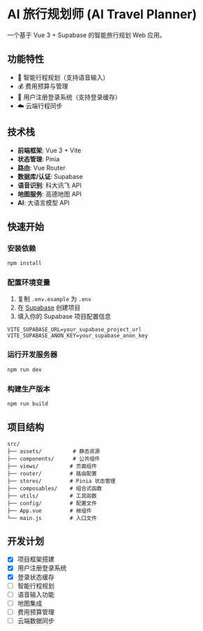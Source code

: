 # AI 旅行规划师 (AI Travel Planner)

一个基于 Vue 3 + Supabase 的智能旅行规划 Web 应用。

## 功能特性

- 🎯 智能行程规划（支持语音输入）
- 💰 费用预算与管理
- 👤 用户注册登录系统（支持登录缓存）
- ☁️ 云端行程同步

## 技术栈

- **前端框架**: Vue 3 + Vite
- **状态管理**: Pinia
- **路由**: Vue Router
- **数据库/认证**: Supabase
- **语音识别**: 科大讯飞 API
- **地图服务**: 高德地图 API
- **AI**: 大语言模型 API

## 快速开始

### 安装依赖

```bash
npm install
```

### 配置环境变量

1. 复制 `.env.example` 为 `.env`
2. 在 [Supabase](https://supabase.com/) 创建项目
3. 填入你的 Supabase 项目配置信息

```
VITE_SUPABASE_URL=your_supabase_project_url
VITE_SUPABASE_ANON_KEY=your_supabase_anon_key
```

### 运行开发服务器

```bash
npm run dev
```

### 构建生产版本

```bash
npm run build
```

## 项目结构

```
src/
├── assets/          # 静态资源
├── components/      # 公共组件
├── views/          # 页面组件
├── router/         # 路由配置
├── stores/         # Pinia 状态管理
├── composables/    # 组合式函数
├── utils/          # 工具函数
├── config/         # 配置文件
├── App.vue         # 根组件
└── main.js         # 入口文件
```

## 开发计划

- [x] 项目框架搭建
- [x] 用户注册登录系统
- [x] 登录状态缓存
- [ ] 智能行程规划
- [ ] 语音输入功能
- [ ] 地图集成
- [ ] 费用预算管理
- [ ] 云端数据同步
